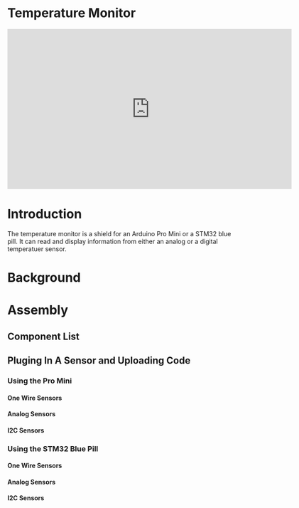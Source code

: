 # Temperature Monitor

<iframe id="ytplayer" type="text/html" width="640" height="360" src="https://www.youtube.com/embed/LqRSSkQW6FU?autoplay=0&origin=http://hammeshacks.com" frameborder="0" allowfullscreen></iframe>

# Introduction
The temperature monitor is a shield for an Arduino Pro Mini or a STM32 blue pill. It can read and display information from either an analog or a digital temperatuer sensor. 

# Background

# Assembly

## Component List

## Pluging In A Sensor and Uploading Code

### Using the Pro Mini 

#### One Wire Sensors

#### Analog Sensors

#### I2C Sensors

### Using the STM32 Blue Pill

#### One Wire Sensors

#### Analog Sensors

#### I2C Sensors  
